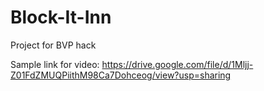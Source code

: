 
# Block-It-Inn
Project for BVP hack

Sample link for video: https://drive.google.com/file/d/1Mljj-Z01FdZMUQPiithM98Ca7Dohceog/view?usp=sharing

